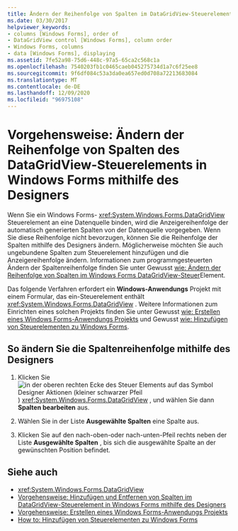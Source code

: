 ```yaml
---
title: Ändern der Reihenfolge von Spalten im DataGridView-Steuerelement mithilfe des Designers
ms.date: 03/30/2017
helpviewer_keywords:
- columns [Windows Forms], order of
- DataGridView control [Windows Forms], column order
- Windows Forms, columns
- data [Windows Forms], displaying
ms.assetid: 7fe52a98-75d6-448c-97a5-65ca2c568c1a
ms.openlocfilehash: 7540203fb1c0465caeb045275734d1a7c6f25ee8
ms.sourcegitcommit: 9f6df084c53a3da0ea657ed0d708a72213683084
ms.translationtype: MT
ms.contentlocale: de-DE
ms.lasthandoff: 12/09/2020
ms.locfileid: "96975108"
---
```

# <a name="how-to-change-the-order-of-columns-in-the-windows-forms-datagridview-control-using-the-designer"></a>Vorgehensweise: Ändern der Reihenfolge von Spalten des DataGridView-Steuerelements in Windows Forms mithilfe des Designers

Wenn Sie ein Windows Forms- <xref:System.Windows.Forms.DataGridView> Steuerelement an eine Datenquelle binden, wird die Anzeigereihenfolge der automatisch generierten Spalten von der Datenquelle vorgegeben. Wenn Sie diese Reihenfolge nicht bevorzugen, können Sie die Reihenfolge der Spalten mithilfe des Designers ändern. Möglicherweise möchten Sie auch ungebundene Spalten zum Steuerelement hinzufügen und die Anzeigereihenfolge ändern. Informationen zum programmgesteuerten Ändern der Spaltenreihenfolge finden Sie unter Gewusst [wie: Ändern der Reihenfolge von Spalten im Windows Forms DataGridView-Steuer](how-to-change-the-order-of-columns-in-the-windows-forms-datagridview-control.md)Element.

Das folgende Verfahren erfordert ein **Windows-Anwendungs** Projekt mit einem Formular, das ein-Steuerelement enthält <xref:System.Windows.Forms.DataGridView> . Weitere Informationen zum Einrichten eines solchen Projekts finden Sie unter Gewusst [wie: Erstellen eines Windows Forms-Anwendungs Projekts](/visualstudio/ide/step-1-create-a-windows-forms-application-project) und Gewusst [wie: Hinzufügen von Steuerelementen zu Windows Forms](how-to-add-controls-to-windows-forms.md).

## <a name="to-change-the-column-order-using-the-designer"></a>So ändern Sie die Spaltenreihenfolge mithilfe des Designers

1. Klicken Sie ![ in der oberen rechten Ecke des Steuer Elements auf das Symbol Designer Aktionen (kleiner schwarzer Pfeil ](./media/designer-actions-glyph.gif) ) <xref:System.Windows.Forms.DataGridView> , und wählen Sie dann **Spalten bearbeiten** aus.

2. Wählen Sie in der Liste **Ausgewählte Spalten** eine Spalte aus.

3. Klicken Sie auf den nach-oben-oder nach-unten-Pfeil rechts neben der Liste **Ausgewählte Spalten** , bis sich die ausgewählte Spalte an der gewünschten Position befindet.

## <a name="see-also"></a>Siehe auch

- <xref:System.Windows.Forms.DataGridView>
- [Vorgehensweise: Hinzufügen und Entfernen von Spalten im DataGridView-Steuerelement in Windows Forms mithilfe des Designers](add-and-remove-columns-in-the-datagrid-using-the-designer.md)
- [Vorgehensweise: Erstellen eines Windows Forms-Anwendungs Projekts](/visualstudio/ide/step-1-create-a-windows-forms-application-project)
- [How to: Hinzufügen von Steuerelementen zu Windows Forms](how-to-add-controls-to-windows-forms.md)
